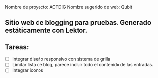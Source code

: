 Nombre de proyecto: ACTDIG
Nombre sugerido de web: Qubit

Sitio web de blogging para pruebas.
Generado estáticamente con Lektor.
---
## Tareas:
- [ ] Integrar diseño responsivo con sistema de grilla
- [ ] Limitar lista de blog, parece incluir todo el contenido de las entradas.
- [ ] Integrar iconos